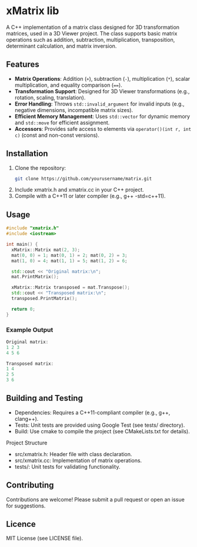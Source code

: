 # xMatrix lib

A C++ implementation of a matrix class designed for 3D transformation matrices, used in a 3D Viewer project. The class supports basic matrix operations such as addition, subtraction, multiplication, transposition, determinant calculation, and matrix inversion.

## Features
- **Matrix Operations**: Addition (`+`), subtraction (`-`), multiplication (`*`), scalar multiplication, and equality comparison (`==`).
- **Transformation Support**: Designed for 3D Viewer transformations (e.g., rotation, scaling, translation).
- **Error Handling**: Throws `std::invalid_argument` for invalid inputs (e.g., negative dimensions, incompatible matrix sizes).
- **Efficient Memory Management**: Uses `std::vector` for dynamic memory and `std::move` for efficient assignment.
- **Accessors**: Provides safe access to elements via `operator()(int r, int c)` (const and non-const versions).

## Installation
1. Clone the repository:
   ```bash
   git clone https://github.com/yourusername/matrix.git
   ```
2. Include xmatrix.h and xmatrix.cc in your C++ project.
3. Compile with a C++11 or later compiler (e.g., g++ -std=c++11).

## Usage
```C++
#include "xmatrix.h"
#include <iostream>

int main() {
  xMatrix::Matrix mat(2, 3);
  mat(0, 0) = 1; mat(0, 1) = 2; mat(0, 2) = 3;
  mat(1, 0) = 4; mat(1, 1) = 5; mat(1, 2) = 6;

  std::cout << "Original matrix:\n";
  mat.PrintMatrix();

  xMatrix::Matrix transposed = mat.Transpose();
  std::cout << "Transposed matrix:\n";
  transposed.PrintMatrix();

  return 0;
}
```

### Example Output
```C++
Original matrix:
1 2 3
4 5 6

Transposed matrix:
1 4
2 5
3 6
```

## Building and Testing
* Dependencies: Requires a C++11-compliant compiler (e.g., g++, clang++).
* Tests: Unit tests are provided using Google Test (see tests/ directory).
* Build: Use cmake to compile the project (see CMakeLists.txt for details).

Project Structure
* src/xmatrix.h: Header file with class declaration.
* src/xmatrix.cc: Implementation of matrix operations.
* tests/: Unit tests for validating functionality.

## Contributing
Contributions are welcome! Please submit a pull request or open an issue for suggestions.

## Licence
MIT License (see LICENSE file).

